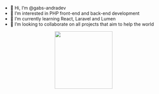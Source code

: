- 👋 Hi, I’m @gabs-andradev
- 👀 I’m interested in PHP front-end and back-end development 
- 🌱 I’m currently learning React, Laravel and Lumen
- 💞️ I’m looking to collaborate on all projects that aim to help the world 
<div align="center">
  <a href="https://github.com/rafaballerini">
  <img height="180em" src="https://github-readme-stats.vercel.app/api?username=gabs-andradev&show_icons=true&theme=dracula&include_all_commits=true&count_private=true"/>
</div>
